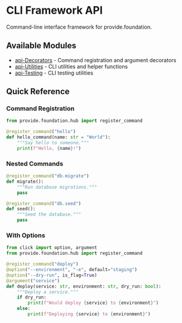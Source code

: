 # CLI Framework API

Command-line interface framework for provide.foundation.

## Available Modules

- [api-Decorators](decorators.md) - Command registration and argument decorators
- [api-Utilities](utils.md) - CLI utilities and helper functions
- [api-Testing](testing.md) - CLI testing utilities

## Quick Reference

### Command Registration

```python
from provide.foundation.hub import register_command

@register_command("hello")
def hello_command(name: str = "World"):
    """Say hello to someone."""
    print(f"Hello, {name}!")
```

### Nested Commands

```python
@register_command("db.migrate")
def migrate():
    """Run database migrations."""
    pass

@register_command("db.seed")  
def seed():
    """Seed the database."""
    pass
```

### With Options

```python
from click import option, argument
from provide.foundation.hub import register_command

@register_command("deploy")
@option("--environment", "-e", default="staging")
@option("--dry-run", is_flag=True)
@argument("service")
def deploy(service: str, environment: str, dry_run: bool):
    """Deploy a service."""
    if dry_run:
        print(f"Would deploy {service} to {environment}")
    else:
        print(f"Deploying {service} to {environment}")
```
